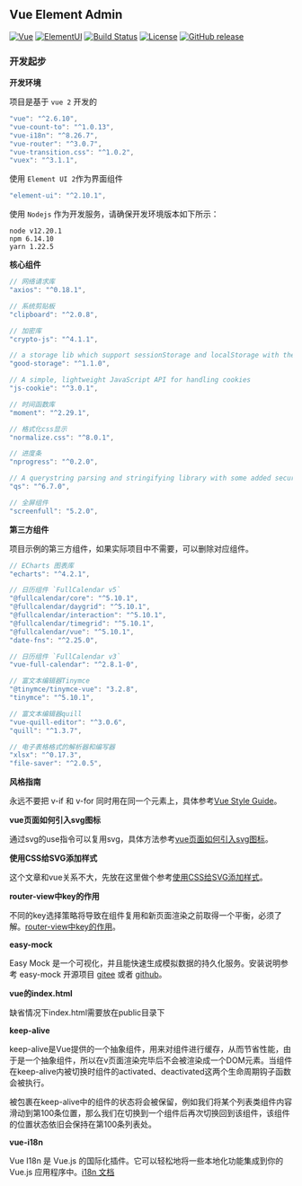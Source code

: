 ## Vue Element Admin

[![Vue](https://img.shields.io/badge/vue-2.6.10-brightgreen.svg)](https://github.com/vuejs/vue)
[![ElementUI](https://img.shields.io/badge/element--ui-2.7.0-brightgreen.svg)](https://github.com/ElemeFE/element)
[![Build Status](https://app.travis-ci.com/wx-rdc/vue-element-admin.svg?branch=master)](https://app.travis-ci.com/wx-rdc/vue-element-admin)
[![License](https://img.shields.io/github/license/mashape/apistatus.svg)](https://github.com/wx-rdc/vue-element-admin/blob/master/LICENSE)
[![GitHub release](https://img.shields.io/github/release/wx-rdc/vue-element-admin.svg)](https://github.com/wx-rdc/vue-element-admin/releases)

### 开发起步

**开发环境**

项目是基于 `vue 2` 开发的
```js
"vue": "^2.6.10",
"vue-count-to": "^1.0.13",
"vue-i18n": "^8.26.7",
"vue-router": "^3.0.7",
"vue-transition.css": "^1.0.2",
"vuex": "^3.1.1",
```

使用 `Element UI 2`作为界面组件
```js
"element-ui": "^2.10.1",
```

使用 `Nodejs` 作为开发服务，请确保开发环境版本如下所示：
```
node v12.20.1
npm 6.14.10
yarn 1.22.5
```

**核心组件**

```js
// 网络请求库
"axios": "^0.18.1",

// 系统剪贴板
"clipboard": "^2.0.8",

// 加密库
"crypto-js": "^4.1.1",

// a storage lib which support sessionStorage and localStorage with the same api
"good-storage": "^1.1.0",

// A simple, lightweight JavaScript API for handling cookies
"js-cookie": "^3.0.1",

// 时间函数库
"moment": "^2.29.1",

// 格式化css显示
"normalize.css": "^8.0.1",

// 进度条
"nprogress": "^0.2.0",

// A querystring parsing and stringifying library with some added security.
"qs": "^6.7.0",

// 全屏组件
"screenfull": "5.2.0",
```

**第三方组件**

项目示例的第三方组件，如果实际项目中不需要，可以删除对应组件。

```js
// ECharts 图表库
"echarts": "^4.2.1",

// 日历组件 `FullCalendar v5`
"@fullcalendar/core": "^5.10.1",
"@fullcalendar/daygrid": "^5.10.1",
"@fullcalendar/interaction": "^5.10.1",
"@fullcalendar/timegrid": "^5.10.1",
"@fullcalendar/vue": "^5.10.1",
"date-fns": "^2.25.0",

// 日历组件 `FullCalendar v3`
"vue-full-calendar": "^2.8.1-0",

// 富文本编辑器Tinymce
"@tinymce/tinymce-vue": "3.2.8",
"tinymce": "^5.10.1",

// 富文本编辑器quill
"vue-quill-editor": "^3.0.6",
"quill": "^1.3.7",

// 电子表格格式的解析器和编写器
"xlsx": "^0.17.3",
"file-saver": "^2.0.5",
```

**风格指南**

永远不要把 v-if 和 v-for 同时用在同一个元素上，具体参考[Vue Style Guide](https://cn.vuejs.org/v2/style-guide/#%E9%81%BF%E5%85%8D-v-if-%E5%92%8C-v-for-%E7%94%A8%E5%9C%A8%E4%B8%80%E8%B5%B7%E5%BF%85%E8%A6%81)。

**vue页面如何引入svg图标**

通过svg的use指令可以复用svg，具体方法参考[vue页面如何引入svg图标](https://www.cnblogs.com/luoxuemei/p/12154835.html)。

**使用CSS给SVG添加样式**

这个文章和vue关系不大，先放在这里做个参考[使用CSS给SVG添加样式](https://www.w3cplus.com/svg/styling-svg-use-content-css.html)。

**router-view中key的作用**

不同的key选择策略将导致在组件复用和新页面渲染之前取得一个平衡，必须了解。[router-view中key的作用](https://blog.csdn.net/weixin_33795743/article/details/93266413)。

**easy-mock**

Easy Mock 是一个可视化，并且能快速生成模拟数据的持久化服务。安装说明参考 easy-mock 开源项目 [gitee](https://gitee.com/mirrors/Easy-Mock) 或者 [github](https://github.com/easy-mock/easy-mock)。

**vue的index.html**

缺省情况下index.html需要放在public目录下

**keep-alive**

keep-alive是Vue提供的一个抽象组件，用来对组件进行缓存，从而节省性能，由于是一个抽象组件，所以在v页面渲染完毕后不会被渲染成一个DOM元素。当组件在keep-alive内被切换时组件的activated、deactivated这两个生命周期钩子函数会被执行。

被包裹在keep-alive中的组件的状态将会被保留，例如我们将某个列表类组件内容滑动到第100条位置，那么我们在切换到一个组件后再次切换回到该组件，该组件的位置状态依旧会保持在第100条列表处。

**vue-i18n**

Vue I18n 是 Vue.js 的国际化插件。它可以轻松地将一些本地化功能集成到你的 Vue.js 应用程序中。[i18n 文档](https://kazupon.github.io/vue-i18n/zh/started.html)

